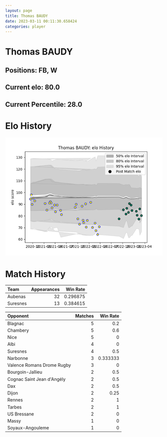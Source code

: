 ```yaml
---  
layout: page  
title: Thomas BAUDY  
date: 2023-03-11 00:11:30.658424  
categories: player  
---
```

# Thomas BAUDY

## Positions: FB, W

## Current elo: 80.0

## Current Percentile: 28.0

# Elo History


![elo history](history_ThomasBAUDY.png)
# Match History


| Team     |   Appearances |   Win Rate |
|:---------|--------------:|-----------:|
| Aubenas  |            32 |   0.296875 |
| Suresnes |            13 |   0.384615 |

| Opponent                   |   Matches |   Win Rate |
|:---------------------------|----------:|-----------:|
| Blagnac                    |         5 |   0.2      |
| Chambery                   |         5 |   0.6      |
| Nice                       |         5 |   0        |
| Albi                       |         4 |   0        |
| Suresnes                   |         4 |   0.5      |
| Narbonne                   |         3 |   0.333333 |
| Valence Romans Drome Rugby |         3 |   0        |
| Bourgoin-Jallieu           |         2 |   0.5      |
| Cognac Saint Jean d'Angély |         2 |   0.5      |
| Dax                        |         2 |   0.5      |
| Dijon                      |         2 |   0.25     |
| Rennes                     |         2 |   1        |
| Tarbes                     |         2 |   1        |
| US Bressane                |         2 |   0        |
| Massy                      |         1 |   0        |
| Soyaux-Angouleme           |         1 |   0        |